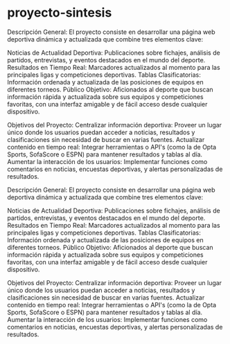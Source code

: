 # proyecto-sintesis
Descripción General:
El proyecto consiste en desarrollar una página web deportiva dinámica y actualizada que combine tres elementos clave:

Noticias de Actualidad Deportiva: Publicaciones sobre fichajes, análisis de partidos, entrevistas, y eventos destacados en el mundo del deporte.
Resultados en Tiempo Real: Marcadores actualizados al momento para las principales ligas y competiciones deportivas.
Tablas Clasificatorias: Información ordenada y actualizada de las posiciones de equipos en diferentes torneos.
Público Objetivo:
Aficionados al deporte que buscan información rápida y actualizada sobre sus equipos y competiciones favoritas, con una interfaz amigable y de fácil acceso desde cualquier dispositivo.

Objetivos del Proyecto:
Centralizar información deportiva: Proveer un lugar único donde los usuarios puedan acceder a noticias, resultados y clasificaciones sin necesidad de buscar en varias fuentes.
Actualizar contenido en tiempo real: Integrar herramientas o API's (como la de Opta Sports, SofaScore o ESPN) para mantener resultados y tablas al día.
Aumentar la interacción de los usuarios: Implementar funciones como comentarios en noticias, encuestas deportivas, y alertas personalizadas de resultados.

Descripción General:
El proyecto consiste en desarrollar una página web deportiva dinámica y actualizada que combine tres elementos clave:

Noticias de Actualidad Deportiva: Publicaciones sobre fichajes, análisis de partidos, entrevistas, y eventos destacados en el mundo del deporte.
Resultados en Tiempo Real: Marcadores actualizados al momento para las principales ligas y competiciones deportivas.
Tablas Clasificatorias: Información ordenada y actualizada de las posiciones de equipos en diferentes torneos.
Público Objetivo:
Aficionados al deporte que buscan información rápida y actualizada sobre sus equipos y competiciones favoritas, con una interfaz amigable y de fácil acceso desde cualquier dispositivo.

Objetivos del Proyecto:
Centralizar información deportiva: Proveer un lugar único donde los usuarios puedan acceder a noticias, resultados y clasificaciones sin necesidad de buscar en varias fuentes.
Actualizar contenido en tiempo real: Integrar herramientas o API's (como la de Opta Sports, SofaScore o ESPN) para mantener resultados y tablas al día.
Aumentar la interacción de los usuarios: Implementar funciones como comentarios en noticias, encuestas deportivas, y alertas personalizadas de resultados.

